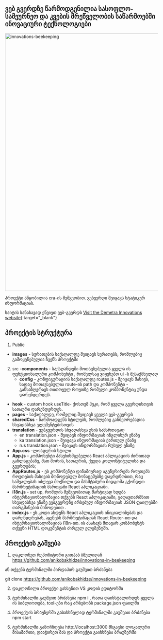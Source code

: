 ## ვებ გვერდზე წარმოდგენილია სასოფლო- სამეურნეო და კვების მრეწველობის საწარმოებში ინოვაციური ტექნოლოგიები


<img width="847" alt="innovations-beekeeping" src="https://github.com/anikobakhidze/TBC_x_USAID/assets/80447919/8123c1c4-7ae4-47a4-bd75-9c01f1168581">

პროექტი აწყობილია cra-ის მეშვეობით. ვებვერდი შეიცავს სტატიკურ ინფორმაციას. 

საიტის სანახავად ეწვიეთ ვებ-გვერდს [Visit the Demetra Innovations website](https://innovationsdemetra.netlify.app/){:target="_blank"}



## პროექტის სტრუქტურა

1. Public
 - **images** - სურათების საქაღალდე შეიცავს სურათებს, რომლებიც გამოყენებულია ჩვენს პროექტში
   
2. src
   -**components** - საქაღანდეში მოთავსებულია ყველა ის ფუნქციონალური კომპონენტი , რომელსაც ვიყენებთ ui -ს შესაქმნელად
   - **config** - კონფიგურაციის საქაღალდე 
       routes.js - შეიცავს მასივს, სადაც მოთავსებულია route-ის path და კომპონენტი - განსაზღვრავს  თითოეულ როუთზე რომელი კომპონენტიც უნდა დარენდერდეს. 
  - **hook** - custom hook
     useTitle- ქოსთუმ ჰუკი, რომ ყველა გვერდისთვის  სათაური დარენდერდეს.
  - **pages** - საქაღალდე, რომელიც შეიცავს ყველა ვებ-გვერდს      
  - **sharedCss** - წარმოადგენს სტილებს, რომლებიც განმეორებადია სხვადასხვა ელემენტებისთვის
  - **translation** - ვებგვერდის სხვადასხვა ენის სამართავად
    - en
       translation.json - შეიცავს ინფორმაციას ინგლისურ ენაზე
    - ka
       translation.json - შეიცავს ინფორმაციას ქართულ ენაზე
    - rus
       translation.json - შეიცავს ინფორმაციას რუსულ ენაზე
   - **App.css** -ლოადერის სტილი
   - **App.js** - კომპონენტი პასუხისმგებელია  React აპლიკაციის ძირითად განლაგებაზე, მათ შორის, სათაურის, ქვედა კოლონტიტულისა და გვერდების;
   - **AppRoutes.js** - ეს კომპონენტი დინამიურად აგენერირებს როუთებს როუთების მასივის მოწოდებულ მონაცემებზე დაყრდნობით, რაც საშუალებას იძლევა მოქნილი და მასშტაბური მიდგომა გქონდეთ მარშრუტიზაციის მართვაში  React აპლიკაციაში.
   - **i18n.js**   - set up, რომლის მეშვეობითაც მარტივად ხდება ინტერნაციონალიზაცია თქვენს React აპლიკაციაში, გადავთარმნით სხვადასხვა ენაზე ვებგვერდზე არსებულ ინფორმაციას  JSON ფაილებში თარგმანების მიწოდებით .
   - **index.js** -  ეს კოდი ახდენს  React აპლიკაციის ინიციალიზებას და დარენდერებას, აყენებს მარშრუტიზაციას React Router-ით და ინტერნაციონალიზაციას i18n-ით. ის ასახავს  მთავარ <App> კომპონენტს თქვენი HTML დოკუმენტის ძირეულ ელემენტში.
    
    

## პროექტის გაშვება

1. დაკლონეთ რეპოზიტორი გითჰაბ ბმულიდან
   https://github.com/anikobakhidze/innovations-in-beekeeping

ან თქვენს ტერმინალში პირდაპირ გაუშვით ბრძანება

git clone https://github.com/anikobakhidze/innovations-in-beekeeping

2. დაკლონილი პროექტი გახსენით VS კოდის ედიტორში

3. ტერმინალში გაუშვით ბრძანება npm i , რათა დაინსტალირდეს ყველა ის ბიბლიოთება, tool-ები რაც არსებობს package.json ფაილში

4. პროექტის ბრაუზერში გასახსნელად ტერმინალში გაუშვით ბრძანება npm start

5. ტერმინალში გამოჩნდება http://localhost:3000 მსგავსი ლოკალური მისამართი, დააჭირეთ მას და პროექტი გაიხსნება ბრაუზერში
